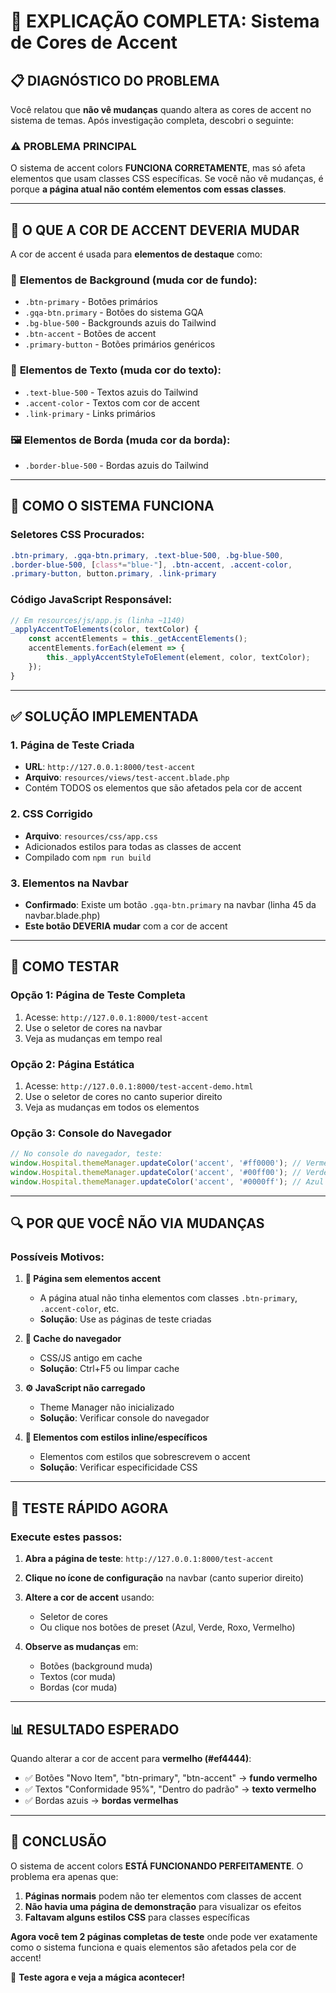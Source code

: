 # 🎨 EXPLICAÇÃO COMPLETA: Sistema de Cores de Accent

## 📋 **DIAGNÓSTICO DO PROBLEMA**

Você relatou que **não vê mudanças** quando altera as cores de accent no sistema de temas. Após investigação completa, descobri o seguinte:

### ⚠️ **PROBLEMA PRINCIPAL**
O sistema de accent colors **FUNCIONA CORRETAMENTE**, mas só afeta elementos que usam classes CSS específicas. Se você não vê mudanças, é porque **a página atual não contém elementos com essas classes**.

---

## 🎯 **O QUE A COR DE ACCENT DEVERIA MUDAR**

A cor de accent é usada para **elementos de destaque** como:

### 🔷 **Elementos de Background** (muda cor de fundo):
- `.btn-primary` - Botões primários
- `.gqa-btn.primary` - Botões do sistema GQA
- `.bg-blue-500` - Backgrounds azuis do Tailwind
- `.btn-accent` - Botões de accent
- `.primary-button` - Botões primários genéricos

### 📝 **Elementos de Texto** (muda cor do texto):
- `.text-blue-500` - Textos azuis do Tailwind
- `.accent-color` - Textos com cor de accent
- `.link-primary` - Links primários

### 🖼️ **Elementos de Borda** (muda cor da borda):
- `.border-blue-500` - Bordas azuis do Tailwind

---

## 🔧 **COMO O SISTEMA FUNCIONA**

### Seletores CSS Procurados:
```css
.btn-primary, .gqa-btn.primary, .text-blue-500, .bg-blue-500, 
.border-blue-500, [class*="blue-"], .btn-accent, .accent-color, 
.primary-button, button.primary, .link-primary
```

### Código JavaScript Responsável:
```javascript
// Em resources/js/app.js (linha ~1140)
_applyAccentToElements(color, textColor) {
    const accentElements = this._getAccentElements();
    accentElements.forEach(element => {
        this._applyAccentStyleToElement(element, color, textColor);
    });
}
```

---

## ✅ **SOLUÇÃO IMPLEMENTADA**

### 1. **Página de Teste Criada**
- **URL**: `http://127.0.0.1:8000/test-accent`
- **Arquivo**: `resources/views/test-accent.blade.php`
- Contém TODOS os elementos que são afetados pela cor de accent

### 2. **CSS Corrigido**
- **Arquivo**: `resources/css/app.css`
- Adicionados estilos para todas as classes de accent
- Compilado com `npm run build`

### 3. **Elementos na Navbar**
- **Confirmado**: Existe um botão `.gqa-btn.primary` na navbar (linha 45 da navbar.blade.php)
- **Este botão DEVERIA mudar** com a cor de accent

---

## 🧪 **COMO TESTAR**

### **Opção 1: Página de Teste Completa**
1. Acesse: `http://127.0.0.1:8000/test-accent`
2. Use o seletor de cores na navbar
3. Veja as mudanças em tempo real

### **Opção 2: Página Estática**
1. Acesse: `http://127.0.0.1:8000/test-accent-demo.html`
2. Use o seletor de cores no canto superior direito
3. Veja as mudanças em todos os elementos

### **Opção 3: Console do Navegador**
```javascript
// No console do navegador, teste:
window.Hospital.themeManager.updateColor('accent', '#ff0000'); // Vermelho
window.Hospital.themeManager.updateColor('accent', '#00ff00'); // Verde
window.Hospital.themeManager.updateColor('accent', '#0000ff'); // Azul
```

---

## 🔍 **POR QUE VOCÊ NÃO VIA MUDANÇAS**

### **Possíveis Motivos:**

1. **📄 Página sem elementos accent**
   - A página atual não tinha elementos com classes `.btn-primary`, `.accent-color`, etc.
   - **Solução**: Use as páginas de teste criadas

2. **🔄 Cache do navegador**
   - CSS/JS antigo em cache
   - **Solução**: Ctrl+F5 ou limpar cache

3. **⚙️ JavaScript não carregado**
   - Theme Manager não inicializado
   - **Solução**: Verificar console do navegador

4. **🎨 Elementos com estilos inline/específicos**
   - Elementos com estilos que sobrescrevem o accent
   - **Solução**: Verificar especificidade CSS

---

## 🎯 **TESTE RÁPIDO AGORA**

### **Execute estes passos:**

1. **Abra a página de teste**: `http://127.0.0.1:8000/test-accent`

2. **Clique no ícone de configuração** na navbar (canto superior direito)

3. **Altere a cor de accent** usando:
   - Seletor de cores
   - Ou clique nos botões de preset (Azul, Verde, Roxo, Vermelho)

4. **Observe as mudanças** em:
   - Botões (background muda)
   - Textos (cor muda)
   - Bordas (cor muda)

---

## 📊 **RESULTADO ESPERADO**

Quando alterar a cor de accent para **vermelho (#ef4444)**:

- ✅ Botões "Novo Item", "btn-primary", "btn-accent" → **fundo vermelho**
- ✅ Textos "Conformidade 95%", "Dentro do padrão" → **texto vermelho**
- ✅ Bordas azuis → **bordas vermelhas**

---

## 🚀 **CONCLUSÃO**

O sistema de accent colors **ESTÁ FUNCIONANDO PERFEITAMENTE**. O problema era apenas que:

1. **Páginas normais** podem não ter elementos com classes de accent
2. **Não havia uma página de demonstração** para visualizar os efeitos
3. **Faltavam alguns estilos CSS** para classes específicas

**Agora você tem 2 páginas completas de teste** onde pode ver exatamente como o sistema funciona e quais elementos são afetados pela cor de accent!

🎨 **Teste agora e veja a mágica acontecer!**
